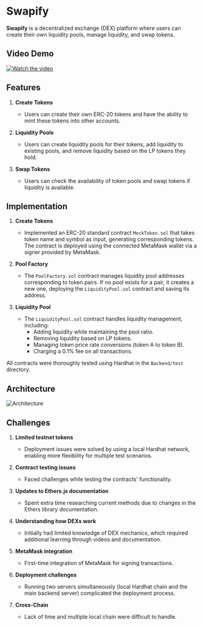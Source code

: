 
# Swapify

**Swapify** is a decentralized exchange (DEX) platform where users can create their own liquidity pools, manage liquidity, and swap tokens.

## Video Demo
[![Watch the video](https://img.youtube.com/vi/your_video_id/0.jpg)](https://drive.google.com/file/d/1RraW589E979h74nq7WuBP0e13Kas57HI/view?usp=sharing)

## Features

1. **Create Tokens**  
   - Users can create their own ERC-20 tokens and have the ability to mint these tokens into other accounts.

2. **Liquidity Pools**  
   - Users can create liquidity pools for their tokens, add liquidity to existing pools, and remove liquidity based on the LP tokens they hold.

3. **Swap Tokens**  
   - Users can check the availability of token pools and swap tokens if liquidity is available.

## Implementation

1. **Create Tokens**  
   - Implemented an ERC-20 standard contract `MockToken.sol` that takes token name and symbol as input, generating corresponding tokens. The contract is deployed using the connected MetaMask wallet via a signer provided by MetaMask.

2. **Pool Factory**  
   - The `PoolFactory.sol` contract manages liquidity pool addresses corresponding to token pairs. If no pool exists for a pair, it creates a new one, deploying the `LiquidityPool.sol` contract and saving its address.

3. **Liquidity Pool**  
   - The `LiquidityPool.sol` contract handles liquidity management, including:
     - Adding liquidity while maintaining the pool ratio.
     - Removing liquidity based on LP tokens.
     - Managing token price rate conversions (token A to token B).
     - Charging a 0.1% fee on all transactions.

All contracts were thoroughly tested using Hardhat in the `Backend/test` directory.

## Architecture

![Architecture](https://iili.io/dbSzLcF.png)

## Challenges

1. **Limited testnet tokens**  
   - Deployment issues were solved by using a local Hardhat network, enabling more flexibility for multiple test scenarios.

2. **Contract testing issues**  
   - Faced challenges while testing the contracts' functionality.

3. **Updates to Ethers.js documentation**  
   - Spent extra time researching current methods due to changes in the Ethers library documentation.

4. **Understanding how DEXs work**  
   - Initially had limited knowledge of DEX mechanics, which required additional learning through videos and documentation.

5. **MetaMask integration**  
   - First-time integration of MetaMask for signing transactions.

6. **Deployment challenges**  
   - Running two servers simultaneously (local Hardhat chain and the main backend server) complicated the deployment process.

7. **Cross-Chain**
   - Lack of time and multiple local chain were difficult to handle.
